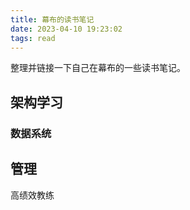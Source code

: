 ```yaml
---
title: 幕布的读书笔记
date: 2023-04-10 19:23:02
tags: read
---
```


整理并链接一下自己在幕布的一些读书笔记。
<!-- more -->

## 架构学习

### 数据系统

## 管理

高绩效教练
